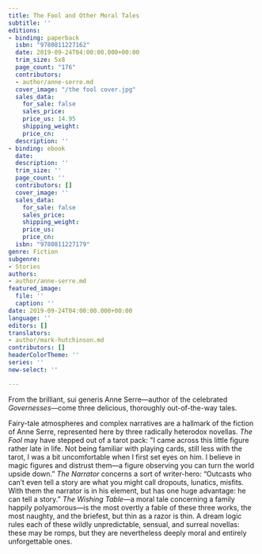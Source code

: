 ```yaml
---
title: The Fool and Other Moral Tales
subtitle: ''
editions:
- binding: paperback
  isbn: "9780811227162"
  date: 2019-09-24T04:00:00.000+00:00
  trim_size: 5x8
  page_count: "176"
  contributors:
  - author/anne-serre.md
  cover_image: "/the fool cover.jpg"
  sales_data:
    for_sale: false
    sales_price: 
    price_us: 14.95
    shipping_weight: 
    price_cn: 
  description: ''
- binding: ebook
  date: 
  description: ''
  trim_size: ''
  page_count: ''
  contributors: []
  cover_image: ''
  sales_data:
    for_sale: false
    sales_price: 
    shipping_weight: 
    price_us: 
    price_cn: 
  isbn: "9780811227179"
genre: Fiction
subgenre:
- Stories
authors:
- author/anne-serre.md
featured_image:
  file: ''
  caption: ''
date: 2019-09-24T04:00:00.000+00:00
language: ''
editors: []
translators:
- author/mark-hutchinson.md
contributors: []
headerColorTheme: ''
series: ''
new-select: ''

---
```

From the brilliant, sui generis Anne Serre—author of the celebrated _Governesses_—come three delicious, thoroughly out-of-the-way tales.

Fairy-tale atmospheres and complex narratives are a hallmark of the fiction of Anne Serre, represented here by three radically heterodox novellas. _The Fool_ may have stepped out of a tarot pack: "I came across this little figure rather late in life. Not being familiar with playing cards, still less with the tarot, I was a bit uncomfortable when I first set eyes on him. I believe in magic figures and distrust them—a figure observing you can turn the world upside down.” _The Narrator_ concerns a sort of writer-hero: “Outcasts who can’t even tell a story are what you might call dropouts, lunatics, misfits. With them the narrator is in his element, but has one huge advantage: he can tell a story.” _The Wishing Table_—a moral tale concerning a family happily polyamorous—is the most overtly a fable of these three works, the most naughty, and the briefest, but thin as a razor is thin. A dream logic rules each of these wildly unpredictable, sensual, and surreal novellas: these may be romps, but they are nevertheless deeply moral and entirely unforgettable ones.